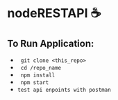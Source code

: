 # nodeRESTAPI :coffee:
## To Run Application:

* ` git clone <this_repo>`
* ` cd /repo_name`
* ` npm install`
* ` npm start`
* ` test api enpoints with postman `

